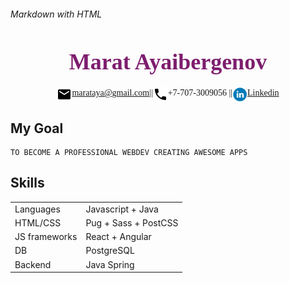 ###### Markdown with HTML

<div style="font-family:Georgia,'Times New Roman',Tahoma;line-height:2;">


<div style="font-size: 36px; color:#7e1e6e; text-align:center; font-weight:bold;">Marat Ayaibergenov</div>

<div style="display:flex; justify-content:center; align-items:flex-end;">
	<img height="24" src="./icons/24px-email.svg"/> <a href="marataya@gmail.com ">marataya@gmail.com</a> || 
	<img height="24" src="./icons/24px-phone.svg"/>+7-707-3009056 || 
	<img height="24" src="./icons/linkedin.svg"/><a href="https://www.linkedin.com/in/marat-ayaibergenov-36247116a">Linkedin</a>
</div>

</div>


## **My Goal**

```
TO BECOME A PROFESSIONAL WEBDEV CREATING AWESOME APPS
```

## **Skills**

| | |
| --- | --- |
| Languages | Javascript + Java |
| HTML/CSS | Pug + Sass + PostCSS |
| JS frameworks | React + Angular |
| DB | PostgreSQL |
| Backend | Java Spring |
